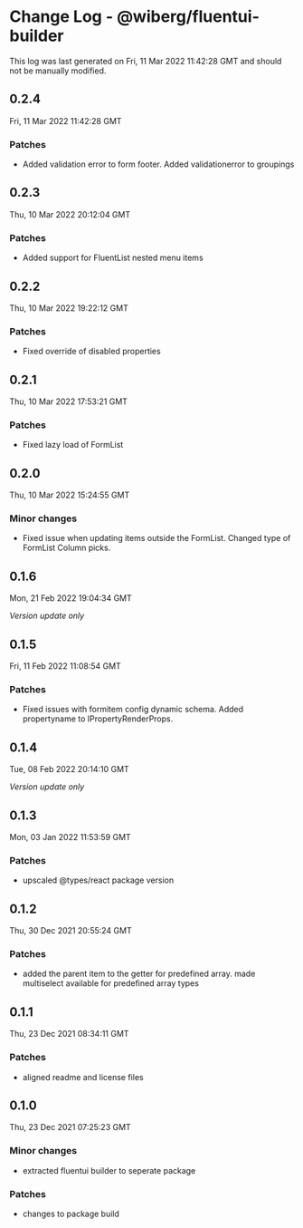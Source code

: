 # Change Log - @wiberg/fluentui-builder

This log was last generated on Fri, 11 Mar 2022 11:42:28 GMT and should not be manually modified.

## 0.2.4
Fri, 11 Mar 2022 11:42:28 GMT

### Patches

- Added validation error to form footer. Added validationerror to groupings

## 0.2.3
Thu, 10 Mar 2022 20:12:04 GMT

### Patches

- Added support for FluentList nested menu items

## 0.2.2
Thu, 10 Mar 2022 19:22:12 GMT

### Patches

- Fixed override of disabled properties

## 0.2.1
Thu, 10 Mar 2022 17:53:21 GMT

### Patches

- Fixed lazy load of FormList

## 0.2.0
Thu, 10 Mar 2022 15:24:55 GMT

### Minor changes

- Fixed issue when updating items outside the FormList. Changed type of FormList Column picks.

## 0.1.6
Mon, 21 Feb 2022 19:04:34 GMT

_Version update only_

## 0.1.5
Fri, 11 Feb 2022 11:08:54 GMT

### Patches

- Fixed issues with formitem config dynamic schema. Added propertyname to IPropertyRenderProps.

## 0.1.4
Tue, 08 Feb 2022 20:14:10 GMT

_Version update only_

## 0.1.3
Mon, 03 Jan 2022 11:53:59 GMT

### Patches

- upscaled @types/react package version

## 0.1.2
Thu, 30 Dec 2021 20:55:24 GMT

### Patches

- added the parent item to the getter for predefined array. made multiselect available for predefined array types

## 0.1.1
Thu, 23 Dec 2021 08:34:11 GMT

### Patches

- aligned readme and license files

## 0.1.0
Thu, 23 Dec 2021 07:25:23 GMT

### Minor changes

- extracted fluentui builder to seperate package

### Patches

- changes to package build

